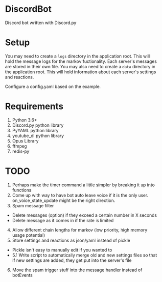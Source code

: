 # DiscordBot
Discord bot written with Discord.py

# Setup
You may need to create a `logs` directory in the application root. This will hold the message logs for the markov fuctionality. Each server's messages are stored in their own file.
You may also need to create a `data` directory in the application root. This will hold information about each server's settings and reactions.

Configure a config.yaml based on the example.

# Requirements
1. Python 3.6+
2. Discord.py python library
3. PyYAML python library
4. youtube_dl python library
5. Opus Library
6. ffmpeg
7. redis-py

# TODO
1. Perhaps make the timer command a little simpler by breaking it up into functions
2. Come up with way to have bot auto leave voice if it is the only user. on_voice_state_update might be the right direction.
3. Spam message filter
  * Delete messages (option) if they exceed a certain number in X seconds
  * Delete message as it comes in if the rate is limited
4. Allow different chain lengths for markov (low priority, high memory usage potential)
5. Store settings and reactions as json/yaml instead of pickle
  * Pickle isn't easy to manually edit if you wanted to
  * 5.1 Write script to automatically merge old and new settings files so that if new settings are added, they get put into the server's file
6. Move the spam trigger stuff into the message handler instead of botEvents